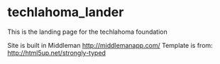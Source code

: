 techlahoma_lander
=================

This is the landing page for the techlahoma foundation


Site is built in Middleman http://middlemanapp.com/
Template is from: http://html5up.net/strongly-typed